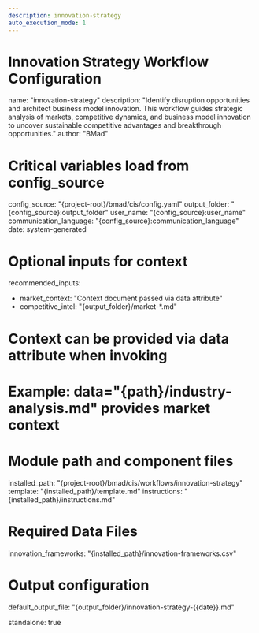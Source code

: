 ```yaml
---
description: innovation-strategy
auto_execution_mode: 1
---
```


# Innovation Strategy Workflow Configuration
name: "innovation-strategy"
description: "Identify disruption opportunities and architect business model innovation. This workflow guides strategic analysis of markets, competitive dynamics, and business model innovation to uncover sustainable competitive advantages and breakthrough opportunities."
author: "BMad"

# Critical variables load from config_source
config_source: "{project-root}/bmad/cis/config.yaml"
output_folder: "{config_source}:output_folder"
user_name: "{config_source}:user_name"
communication_language: "{config_source}:communication_language"
date: system-generated

# Optional inputs for context
recommended_inputs:
  - market_context: "Context document passed via data attribute"
  - competitive_intel: "{output_folder}/market-*.md"

# Context can be provided via data attribute when invoking
# Example: data="{path}/industry-analysis.md" provides market context

# Module path and component files
installed_path: "{project-root}/bmad/cis/workflows/innovation-strategy"
template: "{installed_path}/template.md"
instructions: "{installed_path}/instructions.md"

# Required Data Files
innovation_frameworks: "{installed_path}/innovation-frameworks.csv"

# Output configuration
default_output_file: "{output_folder}/innovation-strategy-{{date}}.md"

standalone: true
